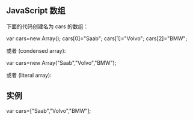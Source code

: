 ## JavaScript 数组

下面的代码创建名为 cars 的数组：

var cars=new Array();
cars[0]="Saab";
cars[1]="Volvo";
cars[2]="BMW";

或者 (condensed array):

var cars=new Array("Saab","Volvo","BMW");

或者 (literal array):

## 实例

var cars=["Saab","Volvo","BMW"];